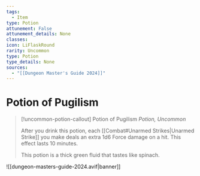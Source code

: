 ```yaml
---
tags:
  - Item
type: Potion
attunement: False
attunement_details: None
classes:
icon: LiFlaskRound
rarity: Uncommon
type: Potion
type_details: None
sources: 
  - "[[Dungeon Master's Guide 2024]]"
---
```

# Potion of Pugilism
>[!uncommon-potion-callout] Potion of Pugilism
>_Potion, Uncommon_
>
>After you drink this potion, each [[Combat#Unarmed Strikes\|Unarmed Strike]] you make deals an extra 1d6 Force damage on a hit. This effect lasts 10 minutes.
>
>This potion is a thick green fluid that tastes like spinach.
>


![[dungeon-masters-guide-2024.avif|banner]]